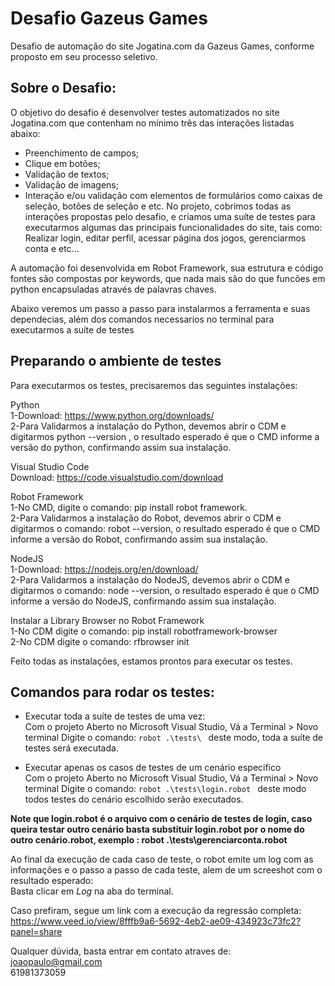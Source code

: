 
# Desafio Gazeus Games

Desafio de automação do site Jogatina.com da Gazeus Games, conforme proposto em seu
processo seletivo.

## Sobre o Desafio:
O objetivo do desafio é desenvolver testes automatizados no site Jogatina.com que contenham no mínimo três das interações listadas abaixo:








- Preenchimento de campos;
- Clique em botões; 
- Validação de textos; 
- Validação de imagens;
- Interação e/ou validação com elementos de formulários como caixas de seleção, botões de seleção e etc.
No projeto, cobrimos todas as interações propostas pelo desafio, e criamos uma suíte de testes para executarmos algumas das principais funcionalidades do site, tais como: Realizar login, editar perfil, acessar página dos jogos, gerenciarmos conta e etc...

A automação foi desenvolvida em Robot Framework, sua estrutura e código fontes
são compostas por keywords, que nada mais são do que funcões em python encapsuladas através de palavras chaves.


Abaixo veremos um passo a passo para instalarmos a ferramenta e suas dependecias, além dos comandos necessarios no terminal para executarmos a suíte de testes

## Preparando o ambiente de testes
Para executarmos os testes, precisaremos das seguintes instalações:

Python  
1-Download: https://www.python.org/downloads/  
2-Para Validarmos a instalação do Python, devemos abrir o CDM e digitarmos python --version ,  o resultado esperado é que o CMD informe a versão do python, confirmando assim sua instalação.

Visual Studio Code  
Download: https://code.visualstudio.com/download

Robot Framework  
1-No CMD, digite o comando: pip install robot framework.  
2-Para Validarmos a instalação do Robot, devemos abrir o CDM e digitarmos o comando: robot --version, o resultado esperado é que o CMD informe a versão do Robot, confirmando assim sua instalação.

NodeJS  
1-Download: https://nodejs.org/en/download/  
2-Para Validarmos a instalação do NodeJS, devemos abrir o CDM e digitarmos o comando: node --version, o resultado esperado é que o CMD informe a versão do NodeJS, confirmando assim sua instalação.

Instalar a Library Browser no Robot Framework  
1-No CDM digite o comando: pip install robotframework-browser  
2-No CDM digite o comando: rfbrowser init

Feito todas as instalações, estamos prontos para executar os testes.

## Comandos para rodar os testes:

- Executar toda a suíte de testes de uma vez:  
Com o projeto Aberto no Microsoft Visual Studio, Vá a Terminal > Novo terminal Digite o comando:  `robot .\tests\ ` deste modo, toda a suíte de testes será executada.  

- Executar apenas os casos de testes de um cenário especifico  
Com o projeto Aberto no Microsoft Visual Studio, Vá a Terminal > Novo terminal Digite o comando: `robot .\tests\login.robot ` deste modo todos testes do cenário escolhido serão executados.  

**Note que login.robot é o arquivo com o cenário de testes de login, caso queira testar outro cenário basta substituir login.robot por o nome do outro cenário.robot, exemplo : robot .\tests\gerenciarconta.robot**

Ao final da execução de cada caso de teste, o robot emite um log com as informações e o passo a passo de cada teste, alem de um screeshot com o resultado esperado:  
Basta clicar em *Log* na aba do terminal.  

Caso prefiram, segue um link com a execução da regressão completa:  
https://www.veed.io/view/8fffb9a6-5692-4eb2-ae09-434923c73fc2?panel=share

Qualquer dúvida, basta entrar em contato atraves de:  
 joaopaulo@gmail.com  
 61981373059
